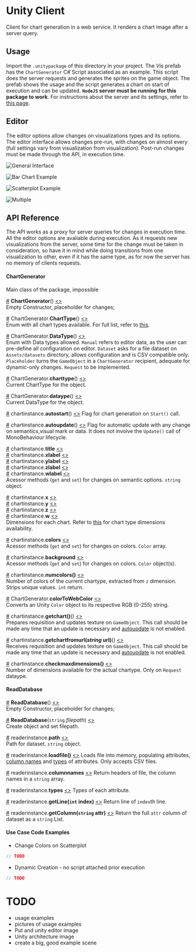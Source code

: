 # Unity Client

Client for chart generation in a web service. It renders a chart image after a server query.

## Usage

Import the `.unitypackage` of this directory in your project. The _Vis_ prefab has the `ChartGenerator` C# Script associated as an example. This script does the server requests and generates the sprites on the game object. The prefab shows the usage and the script generates a chart on start of execution and can be updated. **`NodeJS` server must be running for this package to work**. For instructions about the server and its settings, refer to [this page](https://github.com/tiagodavi70/Web-Gen-Viz/tree/master/chart-generation-service/). 

## Editor

The editor options allow changes on visualizations types and its options. The editor interface allows changes pre-run, with changes on almost every  (full settings vary from visualization from visualization). Post-run changes must be made through the API, in execution time. 

![General Interface](https://github.com/tiagodavi70/Web-Gen-Viz/blob/master/imgs/unity_interface.jpg "General editor interface")

![Bar Chart Example](https://github.com/tiagodavi70/Web-Gen-Viz/blob/master/imgs/unity_barchart.jpg "Bar Chart Example")

![Scatterplot Example](https://github.com/tiagodavi70/Web-Gen-Viz/blob/master/imgs/unity_scatterplot.jpg "Scatterplot Example")

![Multiple](https://github.com/tiagodavi70/Web-Gen-Viz/blob/master/imgs/unity_multiple.jpg "Multiple charts Example")


## API Reference

The API works as a proxy for server queries for changes in execution time. All the editor options are avaliable during execution. As it requests new visualizations from the server, some time for the change must be taken in consideration, so have it in mind while doing transitions from one visualization to other, even if it has the same type, as for now the server has no memory of clients requests.

#### ChartGenerator
Main class of the package, impossible

<a name="ChartGenerator" href="#chartgenerator">#</a> <b>ChartGenerator</b>() [<>](https://github.com/tiagodavi70/Web-Gen-Viz/blob/master/unity-client/Assets/src/ChartGenerator.cs "Source")  
Empty Constructor, placeholder for changes;

<a name="ChartType" href="#ChartType">#</a> ChartGenerator.<b>ChartType</b>() [<>](https://github.com/tiagodavi70/Web-Gen-Viz/blob/master/unity-client/Assets/src/ChartGenerator.cs "Source")  
Enum with all chart types available. For full list, refer to [this](https://github.com/tiagodavi70/Web-Gen-Viz/tree/master/chart-generation-service/).

<a name="DataType" href="#DataType">#</a> ChartGenerator.<b>DataType</b>() [<>](https://github.com/tiagodavi70/Web-Gen-Viz/blob/master/unity-client/Assets/src/ChartGenerator.cs "Source")  
Enum with Data types allowed. `Manual` refers to editor data, as the user can pre-define all configuration on editor. `Dataset` asks for a file dataset on `Assets/datasets` directory, allows configuration and is CSV compatible only. `Placeholder` turns the `GameObject` in a `ChartGenerator` recipient, adequate for dynamic-only changes. `Request` to be implemented.

<a name="_charttype" href="#_charttype">#</a> ChartGenerator.<b>charttype</b>() [<>](https://github.com/tiagodavi70/Web-Gen-Viz/blob/master/unity-client/Assets/src/ChartGenerator.cs "Source")  
Current ChartType for the object. 

<a name="_datatype" href="#_datatype">#</a> ChartGenerator.<b>dataype</b>() [<>](https://github.com/tiagodavi70/Web-Gen-Viz/blob/master/unity-client/Assets/src/ChartGenerator.cs "Source")  
Current DataType for the object. 

<a name="autostart" href="#autostart">#</a> chartinstance.<b>autostart</b>() [<>](https://github.com/tiagodavi70/Web-Gen-Viz/blob/master/unity-client/Assets/src/ChartGenerator.cs "Source") 
Flag for chart generation on `Start()` call.

<a name="autoupdate" href="#autoupdate">#</a> chartinstance.<b>autoupdate</b>() [<>](https://github.com/tiagodavi70/Web-Gen-Viz/blob/master/unity-client/Assets/src/ChartGenerator.cs "Source") 
Flag for automatic update with any change on semantics,visual mark or data. It does not involve the `Update()` call of MonoBehaviour lifecycle.

<a name="title" href="#title">#</a> chartinstance.<b>title</b> [<>](https://github.com/tiagodavi70/Web-Gen-Viz/blob/master/unity-client/Assets/src/ChartGenerator.cs "Source")  
<a name="xlabel" href="#xlabel">#</a> chartinstance.<b>xlabel</b> [<>](https://github.com/tiagodavi70/Web-Gen-Viz/blob/master/unity-client/Assets/src/ChartGenerator.cs "Source")  
<a name="ylabel" href="#ylabel">#</a> chartinstance.<b>ylabel</b> [<>](https://github.com/tiagodavi70/Web-Gen-Viz/blob/master/unity-client/Assets/src/ChartGenerator.cs "Source")  
<a name="zlabel" href="#zlabel">#</a> chartinstance.<b>zlabel</b> [<>](https://github.com/tiagodavi70/Web-Gen-Viz/blob/master/unity-client/Assets/src/ChartGenerator.cs "Source")  
<a name="wlabel" href="#wlabel">#</a> chartinstance.<b>wlabel</b> [<>](https://github.com/tiagodavi70/Web-Gen-Viz/blob/master/unity-client/Assets/src/ChartGenerator.cs "Source")  
Acessor methods (`get` and `set`) for changes on semantic options. `string` object.

<a name="x" href="#x">#</a> chartinstance.<b>x</b> [<>](https://github.com/tiagodavi70/Web-Gen-Viz/blob/master/unity-client/Assets/src/ChartGenerator.cs "Source")  
<a name="y" href="#y">#</a> chartinstance.<b>y</b> [<>](https://github.com/tiagodavi70/Web-Gen-Viz/blob/master/unity-client/Assets/src/ChartGenerator.cs "Source")  
<a name="w" href="#w">#</a> chartinstance.<b>z</b> [<>](https://github.com/tiagodavi70/Web-Gen-Viz/blob/master/unity-client/Assets/src/ChartGenerator.cs "Source")  
<a name="z" href="#z">#</a> chartinstance.<b>w</b> [<>](https://github.com/tiagodavi70/Web-Gen-Viz/blob/master/unity-client/Assets/src/ChartGenerator.cs "Source")  
Dimensions for each chart. Refer to [this](https://github.com/tiagodavi70/Web-Gen-Viz/tree/master/chart-generation-service/) for chart type dimensions availability.
  
<a name="colors" href="#colors">#</a> chartinstance.<b>colors</b> [<>](https://github.com/tiagodavi70/Web-Gen-Viz/blob/master/unity-client/Assets/src/ChartGenerator.cs "Source")  
Acessor methods (`get` and `set`) for changes on colors. `Color` array.

<a name="background" href="#background">#</a> chartinstance.<b>background</b> [<>](https://github.com/tiagodavi70/Web-Gen-Viz/blob/master/unity-client/Assets/src/ChartGenerator.cs "Source")  
Acessor methods (`get` and `set`) for changes on colors. `Color` object(s).

<a name="numcolors" href="#numcolors">#</a> chartinstance.<b>numcolors()</b> [<>](https://github.com/tiagodavi70/Web-Gen-Viz/blob/master/unity-client/Assets/src/ChartGenerator.cs "Source")  
Number of colors of the current chartype, extracted from `z` dimension. Strips unique values. `int` return.

<a name="colortowebcolor" href="#colortowebcolor">#</a> ChartGenerator.<b>colorToWebColor</b> [<>](https://github.com/tiagodavi70/Web-Gen-Viz/blob/master/unity-client/Assets/src/ChartGenerator.cs "Source")  
Converts an Unity `Color` object to its respective RGB (0-255) string.

<a name="getchart" href="#getchart">#</a> chartinstance.<b>getchart()</b>() [<>](https://github.com/tiagodavi70/Web-Gen-Viz/blob/master/unity-client/Assets/src/ChartGenerator.cs "Source")  
Prepares requisition and updates texture on `GameObject`. This call should be made any time that an update is necessary and [autoupdate](#autoupdate) is not enabled.

<a name="getchart" href="#getchart">#</a> chartinstance.<b>getchartfromurl(_string_ url)</b>() [<>](https://github.com/tiagodavi70/Web-Gen-Viz/blob/master/unity-client/Assets/src/ChartGenerator.cs "Source")  
Receives requisition and updates texture on `GameObject`. This call should be made any time that an update is necessary and [autoupdate](#autoupdate) is not enabled.

<a name="checkmaxdimensions" href="#checkmaxdimensions">#</a> chartinstance.<b>checkmaxdimensions()</b> [<>](https://github.com/tiagodavi70/Web-Gen-Viz/blob/master/unity-client/Assets/src/ChartGenerator.cs "Source")  
Number of dimensions available for the actual chartype. Only on `Request` dataype.

#### ReadDatabase

<a name="readdatabase" href="#readdatabase">#</a> <b>ReadDatabase</b>() [<>](https://github.com/tiagodavi70/Web-Gen-Viz/blob/master/unity-client/Assets/src/ReadDatabase.cs "Source")  
Empty Constructor, placeholder for changes;

<a name="readdatabase_path" href="#readdatabase_path">#</a> <b>ReadDatabase</b>(`string` _filepath_) [<>](https://github.com/tiagodavi70/Web-Gen-Viz/blob/master/unity-client/Assets/src/ReadDatabase.cs "Source")  
Create object and set filepath.

<a name="path" href="#path">#</a> readerinstance.<b>path</b> [<>](https://github.com/tiagodavi70/Web-Gen-Viz/blob/master/unity-client/Assets/src/ReadDatabase.cs "Source")  
Path for dataset. `string` object.

<a name="loadfile" href="#loadfile">#</a> readerinstance.<b>loadfile()</b> [<>](https://github.com/tiagodavi70/Web-Gen-Viz/blob/master/unity-client/Assets/src/ReadDatabase.cs "Source")
Loads file into memory, populating attributes, [column names](#columnnames) and [types](#types) of attributes. Only accepts CSV files.

<a name="columnnames" href="#columnnames">#</a> readerinstance.<b>columnnames</b> [<>](https://github.com/tiagodavi70/Web-Gen-Viz/blob/master/unity-client/Assets/src/ReadDatabase.cs "Source")
Return headers of file, the column names in a `string` array.

<a name="types" href="#types">#</a> readerinstance.<b>types</b> [<>](https://github.com/tiagodavi70/Web-Gen-Viz/blob/master/unity-client/Assets/src/ReadDatabase.cs "Source")
Types of each attribute.

<a name="getline" href="#getline">#</a> readerinstance.<b>getLine(`int` index)</b> [<>](https://github.com/tiagodavi70/Web-Gen-Viz/blob/master/unity-client/Assets/src/ReadDatabase.cs "Source")
Return line of `index`th line.

<a name="getcolumn" href="#getcolumn">#</a> readerinstance.<b>getColumn(`string` attr)</b> [<>](https://github.com/tiagodavi70/Web-Gen-Viz/blob/master/unity-client/Assets/src/ReadDatabase.cs "Source")
Return the full `attr` column of dataset as a `string` List.


#### Use Case Code Examples 
* Change Colors on Scatterplot
``` C# 
// TODO
```

* Dynamic Creation - no script attached prior execution
``` C# 
// TODO
```

# TODO
* usage examples
* pictures of usage examples
* Put and unity editor image
* Unity architecture image
* create a big, good example scene
